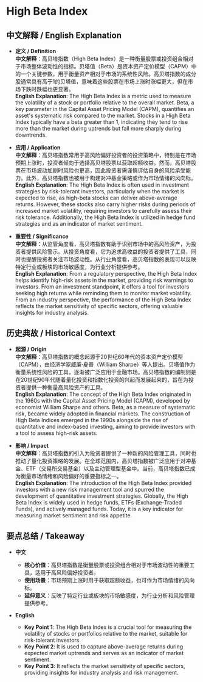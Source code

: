 # High Beta Index

## 中文解释 / English Explanation

* **定义 / Definition**  
  **中文解释**：高贝塔指数（High Beta Index）是一种衡量股票或投资组合相对于市场整体波动性的指标。贝塔值（Beta）是资本资产定价模型（CAPM）中的一个关键参数，用于衡量资产相对于市场的系统性风险。高贝塔指数的成分股通常具有高于1的贝塔值，意味着这些股票在市场上涨时涨幅更大，但在市场下跌时跌幅也更显著。  
  **English Explanation**: The High Beta Index is a metric used to measure the volatility of a stock or portfolio relative to the overall market. Beta, a key parameter in the Capital Asset Pricing Model (CAPM), quantifies an asset's systematic risk compared to the market. Stocks in a High Beta Index typically have a beta greater than 1, indicating they tend to rise more than the market during uptrends but fall more sharply during downtrends.

* **应用 / Application**  
  **中文解释**：高贝塔指数常用于高风险偏好投资者的投资策略中，特别是在市场预期上涨时，投资者倾向于选择高贝塔股票以获取超额收益。然而，高贝塔股票在市场波动加剧时风险也更高，因此投资者需谨慎评估自身的风险承受能力。此外，高贝塔指数也被用于构建对冲基金策略或作为市场情绪的风向标。  
  **English Explanation**: The High Beta Index is often used in investment strategies by risk-tolerant investors, particularly when the market is expected to rise, as high-beta stocks can deliver above-average returns. However, these stocks also carry higher risks during periods of increased market volatility, requiring investors to carefully assess their risk tolerance. Additionally, the High Beta Index is utilized in hedge fund strategies and as an indicator of market sentiment.

* **重要性 / Significance**  
  **中文解释**：从监管角度看，高贝塔指数有助于识别市场中的高风险资产，为投资者提供风险警示。从投资角度看，它为追求高收益的投资者提供了工具，同时也提醒投资者关注市场波动性。从行业角度看，高贝塔指数的表现可以反映特定行业或板块的市场敏感度，为行业分析提供参考。  
  **English Explanation**: From a regulatory perspective, the High Beta Index helps identify high-risk assets in the market, providing risk warnings to investors. From an investment standpoint, it offers a tool for investors seeking high returns while reminding them to monitor market volatility. From an industry perspective, the performance of the High Beta Index reflects the market sensitivity of specific sectors, offering valuable insights for industry analysis.

## 历史典故 / Historical Context

* **起源 / Origin**  
  **中文解释**：高贝塔指数的概念起源于20世纪60年代的资本资产定价模型（CAPM），由经济学家威廉·夏普（William Sharpe）等人提出。贝塔值作为衡量系统性风险的工具，逐渐被广泛应用于金融市场。高贝塔指数的编制则是在20世纪90年代随着量化投资和指数化投资的兴起而发展起来的，旨在为投资者提供一种衡量高风险资产的工具。  
  **English Explanation**: The concept of the High Beta Index originated in the 1960s with the Capital Asset Pricing Model (CAPM), developed by economist William Sharpe and others. Beta, as a measure of systematic risk, became widely adopted in financial markets. The construction of High Beta Indices emerged in the 1990s alongside the rise of quantitative and index-based investing, aiming to provide investors with a tool to assess high-risk assets.

* **影响 / Impact**  
  **中文解释**：高贝塔指数的引入为投资者提供了一种新的风险管理工具，同时也推动了量化投资策略的发展。在全球范围内，高贝塔指数被广泛应用于对冲基金、ETF（交易所交易基金）以及主动管理型基金中。当前，高贝塔指数已成为衡量市场情绪和风险偏好的重要指标之一。  
  **English Explanation**: The introduction of the High Beta Index provided investors with a new risk management tool and spurred the development of quantitative investment strategies. Globally, the High Beta Index is widely used in hedge funds, ETFs (Exchange-Traded Funds), and actively managed funds. Today, it is a key indicator for measuring market sentiment and risk appetite.

## 要点总结 / Takeaway

* **中文**  
  - **核心价值**：高贝塔指数是衡量股票或投资组合相对于市场波动性的重要工具，适用于高风险偏好投资者。  
  - **使用场景**：市场预期上涨时用于获取超额收益，也可作为市场情绪的风向标。  
  - **延伸意义**：反映了特定行业或板块的市场敏感度，为行业分析和风险管理提供参考。

* **English**  
  - **Key Point 1**: The High Beta Index is a crucial tool for measuring the volatility of stocks or portfolios relative to the market, suitable for risk-tolerant investors.  
  - **Key Point 2**: It is used to capture above-average returns during expected market uptrends and serves as an indicator of market sentiment.  
  - **Key Point 3**: It reflects the market sensitivity of specific sectors, providing insights for industry analysis and risk management.